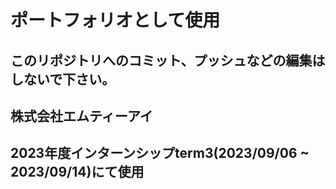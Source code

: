 # ポートフォリオとして使用

## **このリポジトリへのコミット、プッシュなどの編集はしないで下さい。**

## **株式会社エムティーアイ**
## **2023年度インターンシップterm3(2023/09/06 ~ 2023/09/14)にて使用**
